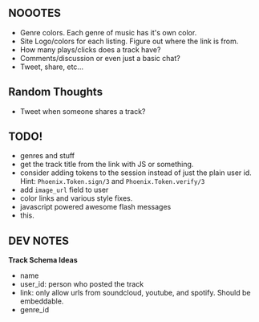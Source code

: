 ## NOOOTES

- Genre colors. Each genre of music has it's own color.
- Site Logo/colors for each listing. Figure out where the link is from.
- How many plays/clicks does a track have?
- Comments/discussion or even just a basic chat?
- Tweet, share, etc...

## Random Thoughts

- Tweet when someone shares a track?

## TODO!

- genres and stuff
- get the track title from the link with JS or something.
- consider adding tokens to the session instead of just the plain user id. Hint: `Phoenix.Token.sign/3` and `Phoenix.Token.verify/3`
- add `image_url` field to user
- color links and various style fixes.
- javascript powered awesome flash messages 
- this.


## DEV NOTES

**Track Schema Ideas**

- name
- user_id: person who posted the track
- link: only allow urls from soundcloud, youtube, and spotify. Should be embeddable.
- genre_id
